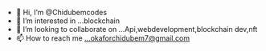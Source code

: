 - 👋 Hi, I’m @Chidubemcodes
- 👀 I’m interested in ...blockchain
- 💞️ I’m looking to collaborate on ...Api,webdevelopment,blockchain dev,nft
- 📫 How to reach me ...okaforchidubem7@gmail.com

<!---
Chidubemcodes/Chidubemcodes is a ✨ special ✨ repository because its `README.md` (this file) appears on your GitHub profile.
You can click the Preview link to take a look at your changes.
--->
